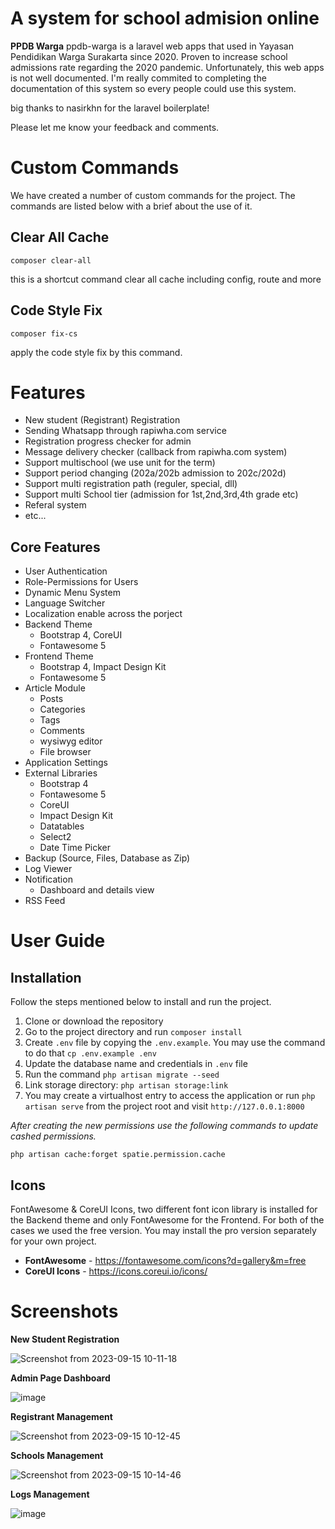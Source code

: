 
# A system for school admision online
**PPDB Warga** ppdb-warga is a laravel web apps that used in Yayasan Pendidikan Warga Surakarta since 2020. Proven to increase school admissions rate regarding the 2020 pandemic. Unfortunately, this web apps is not well documented. I'm really commited to completing the documentation of this system so every people could use this system.

big thanks to nasirkhn for the laravel boilerplate!

Please let me know your feedback and comments.

# Custom Commands

We have created a number of custom commands for the project. The commands are listed below with a brief about the use of it.

## Clear All Cache

`composer clear-all`

this is a shortcut command clear all cache including config, route and more

## Code Style Fix

`composer fix-cs`

apply the code style fix by this command.


# Features

* New student (Registrant) Registration
* Sending Whatsapp through rapiwha.com service
* Registration progress checker for admin
* Message delivery checker (callback from rapiwha.com system)
* Support multischool (we use unit for the term)
* Support period changing (202a/202b admission to 202c/202d)
* Support multi registration path (reguler, special, dll)
* Support multi School tier (admission for 1st,2nd,3rd,4th grade etc)
* Referal system
* etc...


## Core Features

* User Authentication
* Role-Permissions for Users
* Dynamic Menu System
* Language Switcher
* Localization enable across the porject
* Backend Theme
  * Bootstrap 4, CoreUI
  * Fontawesome 5
* Frontend Theme
  * Bootstrap 4, Impact Design Kit
  * Fontawesome 5
* Article Module
  * Posts
  * Categories
  * Tags
  * Comments
  * wysiwyg editor
  * File browser
* Application Settings
* External Libraries
  * Bootstrap 4
  * Fontawesome 5
  * CoreUI
  * Impact Design Kit
  * Datatables
  * Select2
  * Date Time Picker
* Backup (Source, Files, Database as Zip)
* Log Viewer
* Notification
  * Dashboard and details view
* RSS Feed


# User Guide

## Installation

Follow the steps mentioned below to install and run the project.

1. Clone or download the repository
2. Go to the project directory and run `composer install`
3. Create `.env` file by copying the `.env.example`. You may use the command to do that `cp .env.example .env`
4. Update the database name and credentials in `.env` file
5. Run the command `php artisan migrate --seed`
6. Link storage directory: `php artisan storage:link`
7. You may create a virtualhost entry to access the application or run `php artisan serve` from the project root and visit `http://127.0.0.1:8000`

*After creating the new permissions use the following commands to update cashed permissions.*

`php artisan cache:forget spatie.permission.cache`


## Icons
FontAwesome & CoreUI Icons, two different font icon library is installed for the Backend theme and only FontAwesome for the Frontend. For both of the cases we used the free version. You may install the pro version separately for your own project.

* **FontAwesome** - https://fontawesome.com/icons?d=gallery&m=free
* **CoreUI Icons** - https://icons.coreui.io/icons/


# Screenshots

__New Student Registration__

![Screenshot from 2023-09-15 10-11-18](https://github.com/multitalenta-kolosal/ppdb-warga/assets/60207273/ccccc0e1-a5c2-4759-bd0c-96f39033bfa1)

__Admin Page Dashboard__

![image](https://github.com/multitalenta-kolosal/ppdb-warga/assets/60207273/38907575-3814-4629-96cc-877e0ab59b43)

__Registrant Management__

![Screenshot from 2023-09-15 10-12-45](https://github.com/multitalenta-kolosal/ppdb-warga/assets/60207273/2b71923e-34f4-44bd-a745-a8b53cb323c3)

__Schools Management__

![Screenshot from 2023-09-15 10-14-46](https://github.com/multitalenta-kolosal/ppdb-warga/assets/60207273/267aa414-7396-4185-ae52-2968f8afbb4d)

__Logs Management__

![image](https://github.com/multitalenta-kolosal/ppdb-warga/assets/60207273/5fdccef3-0f6b-45f3-ab2d-8e436cc61de2)